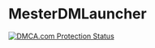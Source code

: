 # MesterDMLauncher
<a href="//www.dmca.com/Protection/Status.aspx?ID=0841b2e6-a03a-4635-afed-b99897c1af5e" title="DMCA.com Protection Status" class="dmca-badge"> <img src ="https://images.dmca.com/Badges/_dmca_premi_badge_2.png?ID=0841b2e6-a03a-4635-afed-b99897c1af5e"  alt="DMCA.com Protection Status" /></a>  <script src="https://images.dmca.com/Badges/DMCABadgeHelper.min.js"> </script>
